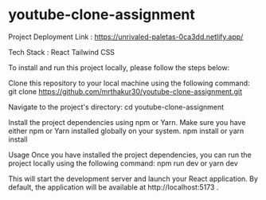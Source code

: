 # youtube-clone-assignment

Project Deployment Link : https://unrivaled-paletas-0ca3dd.netlify.app/

Tech Stack :
 React 
 Tailwind CSS

To install and run this project locally, please follow the steps below:

Clone this repository to your local machine using the following command:
git clone https://github.com/mrthakur30/youtube-clone-assignment.git

Navigate to the project's directory:
cd youtube-clone-assignment

Install the project dependencies using npm or Yarn. Make sure you have either npm or Yarn installed globally on your system.
npm install
or
yarn install

Usage
Once you have installed the project dependencies, you can run the project locally using the following command:
npm run dev
or
yarn dev

This will start the development server and launch your React application.
By default, the application will be available at http://localhost:5173 .
